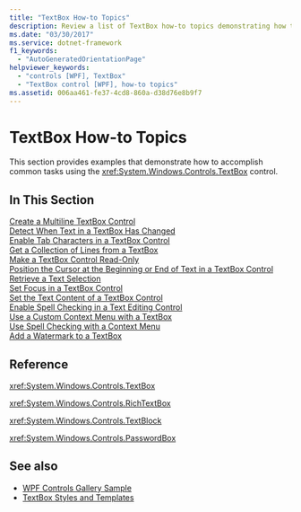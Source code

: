 ```yaml
---
title: "TextBox How-to Topics"
description: Review a list of TextBox how-to topics demonstrating how to accomplish common tasks using the TextBox control.
ms.date: "03/30/2017"
ms.service: dotnet-framework
f1_keywords: 
  - "AutoGeneratedOrientationPage"
helpviewer_keywords: 
  - "controls [WPF], TextBox"
  - "TextBox control [WPF], how-to topics"
ms.assetid: 006aa461-fe37-4cd8-860a-d38d76e8b9f7
---
```

# TextBox How-to Topics

This section provides examples that demonstrate how to accomplish common tasks using the <xref:System.Windows.Controls.TextBox> control.  
  
## In This Section  

 [Create a Multiline TextBox Control](how-to-create-a-multiline-textbox-control.md)  
 [Detect When Text in a TextBox Has Changed](how-to-detect-when-text-in-a-textbox-has-changed.md)  
 [Enable Tab Characters in a TextBox Control](how-to-enable-tab-characters-in-a-textbox-control.md)  
 [Get a Collection of Lines from a TextBox](how-to-get-a-collection-of-lines-from-a-textbox.md)  
 [Make a TextBox Control Read-Only](how-to-make-a-textbox-control-read-only.md)  
 [Position the Cursor at the Beginning or End of Text in a TextBox Control](position-the-cursor-at-the-beginning-or-end-of-text.md)  
 [Retrieve a Text Selection](how-to-retrieve-a-text-selection.md)  
 [Set Focus in a TextBox Control](how-to-set-focus-in-a-textbox-control.md)  
 [Set the Text Content of a TextBox Control](how-to-set-the-text-content-of-a-textbox-control.md)  
 [Enable Spell Checking in a Text Editing Control](how-to-enable-spell-checking-in-a-text-editing-control.md)  
 [Use a Custom Context Menu with a TextBox](how-to-use-a-custom-context-menu-with-a-textbox.md)  
 [Use Spell Checking with a Context Menu](how-to-use-spell-checking-with-a-context-menu.md)  
 [Add a Watermark to a TextBox](how-to-add-a-watermark-to-a-textbox.md)  
  
## Reference  

 <xref:System.Windows.Controls.TextBox>  
  
 <xref:System.Windows.Controls.RichTextBox>  
  
 <xref:System.Windows.Controls.TextBlock>  
  
 <xref:System.Windows.Controls.PasswordBox>  
  
## See also

- [WPF Controls Gallery Sample](https://github.com/Microsoft/WPF-Samples/tree/master/Getting%20Started/ControlsAndLayout)
- [TextBox Styles and Templates](textbox-styles-and-templates.md)
